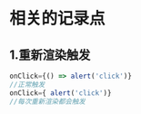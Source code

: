 相关的记录点
===
1.重新渲染触发
---
```javascript
onClick={() => alert('click')}
//正常触发
onClick={ alert('click')}
//每次重新渲染都会触发
```
